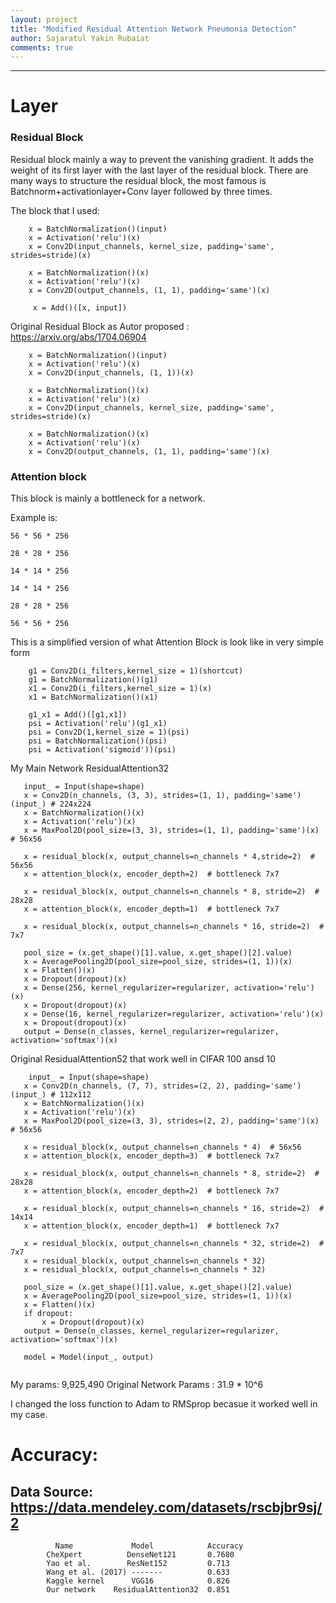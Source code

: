 ```yaml
---
layout: project
title: "Modified Residual Attention Network Pneumonia Detection"
author: Sajaratul Yakin Rubaiat
comments: true
---
```


___


# Layer 

### Residual Block

Residual block mainly a way to prevent the vanishing gradient. It adds the weight of its first layer with the last layer of the residual block.  There are many ways to structure the residual block,
the most famous is Batchnorm+activationlayer+Conv layer followed by three times.
 
The block that I used: 

```
    x = BatchNormalization()(input)
    x = Activation('relu')(x)
    x = Conv2D(input_channels, kernel_size, padding='same', strides=stride)(x)
    
    x = BatchNormalization()(x)
    x = Activation('relu')(x)
    x = Conv2D(output_channels, (1, 1), padding='same')(x)
    
     x = Add()([x, input])

```

Original Residual Block as Autor proposed : https://arxiv.org/abs/1704.06904

```
    x = BatchNormalization()(input)
    x = Activation('relu')(x)
    x = Conv2D(input_channels, (1, 1))(x)

    x = BatchNormalization()(x)
    x = Activation('relu')(x)
    x = Conv2D(input_channels, kernel_size, padding='same', strides=stride)(x)

    x = BatchNormalization()(x)
    x = Activation('relu')(x)
    x = Conv2D(output_channels, (1, 1), padding='same')(x)

```

### Attention block

This block is mainly a bottleneck for a network. 

Example is:

```
56 * 56 * 256

28 * 28 * 256

14 * 14 * 256

14 * 14 * 256

28 * 28 * 256 

56 * 56 * 256
```
This is a simplified version of what Attention Block is look like in very simple form

```
    g1 = Conv2D(i_filters,kernel_size = 1)(shortcut) 
    g1 = BatchNormalization()(g1)
    x1 = Conv2D(i_filters,kernel_size = 1)(x) 
    x1 = BatchNormalization()(x1)

    g1_x1 = Add()([g1,x1])
    psi = Activation('relu')(g1_x1)
    psi = Conv2D(1,kernel_size = 1)(psi) 
    psi = BatchNormalization()(psi)
    psi = Activation('sigmoid'))(psi)
 ```
 
My Main Network ResidualAttention32
 
 ```
    input_ = Input(shape=shape)
    x = Conv2D(n_channels, (3, 3), strides=(1, 1), padding='same')(input_) # 224x224
    x = BatchNormalization()(x)
    x = Activation('relu')(x)
    x = MaxPool2D(pool_size=(3, 3), strides=(1, 1), padding='same')(x)  # 56x56

    x = residual_block(x, output_channels=n_channels * 4,stride=2)  # 56x56
    x = attention_block(x, encoder_depth=2)  # bottleneck 7x7

    x = residual_block(x, output_channels=n_channels * 8, stride=2)  # 28x28
    x = attention_block(x, encoder_depth=1)  # bottleneck 7x7

    x = residual_block(x, output_channels=n_channels * 16, stride=2)  # 7x7

    pool_size = (x.get_shape()[1].value, x.get_shape()[2].value)
    x = AveragePooling2D(pool_size=pool_size, strides=(1, 1))(x)
    x = Flatten()(x)
    x = Dropout(dropout)(x)
    x = Dense(256, kernel_regularizer=regularizer, activation='relu')(x)
    x = Dropout(dropout)(x)
    x = Dense(16, kernel_regularizer=regularizer, activation='relu')(x)
    x = Dropout(dropout)(x)
    output = Dense(n_classes, kernel_regularizer=regularizer, activation='softmax')(x)

 ```
 
 Original ResidualAttention52 that work well in CIFAR 100 ansd 10
 
 ```
     input_ = Input(shape=shape)
    x = Conv2D(n_channels, (7, 7), strides=(2, 2), padding='same')(input_) # 112x112
    x = BatchNormalization()(x)
    x = Activation('relu')(x)
    x = MaxPool2D(pool_size=(3, 3), strides=(2, 2), padding='same')(x)  # 56x56

    x = residual_block(x, output_channels=n_channels * 4)  # 56x56
    x = attention_block(x, encoder_depth=3)  # bottleneck 7x7

    x = residual_block(x, output_channels=n_channels * 8, stride=2)  # 28x28
    x = attention_block(x, encoder_depth=2)  # bottleneck 7x7

    x = residual_block(x, output_channels=n_channels * 16, stride=2)  # 14x14
    x = attention_block(x, encoder_depth=1)  # bottleneck 7x7

    x = residual_block(x, output_channels=n_channels * 32, stride=2)  # 7x7
    x = residual_block(x, output_channels=n_channels * 32)
    x = residual_block(x, output_channels=n_channels * 32)

    pool_size = (x.get_shape()[1].value, x.get_shape()[2].value)
    x = AveragePooling2D(pool_size=pool_size, strides=(1, 1))(x)
    x = Flatten()(x)
    if dropout:
        x = Dropout(dropout)(x)
    output = Dense(n_classes, kernel_regularizer=regularizer, activation='softmax')(x)

    model = Model(input_, output)
    
 ```

My params: 9,925,490
Original Network Params : 31.9 * 10^6

I changed the loss function to Adam to RMSprop becasue it worked well in my case.

# Accuracy: 

## Data Source: https://data.mendeley.com/datasets/rscbjbr9sj/2

```
          Name             Model            Accuracy
        CheXpert          DenseNet121       0.7680
        Yao et al.        ResNet152         0.713
        Wang et al. (2017) -------          0.633
        Kaggle kernel      VGG16            0.826
        Our network    ResidualAttention32  0.851
        
```


        

